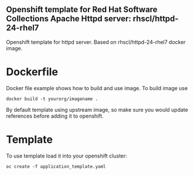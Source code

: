 ## Openshift template for Red Hat Software Collections Apache Httpd server: rhscl/httpd-24-rhel7

Openshift template for httpd server. 
Based on rhscl/httpd-24-rhel7 docker image.

# Dockerfile 

Docker file example shows how to build and use image. 
To build image use

	docker build -t yourorg/imagename .

By default template using upstream image, so make sure you would update references
before adding it to openshift.

# Template

To use template load it into your openshift cluster:

	oc create -f application_template.yaml

 